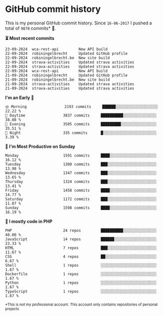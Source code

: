 # GitHub commit history
This is my personal GitHub commit history. Since <!--START_SECTION:first-commit-date-->`16-06-2017`<!--END_SECTION:first-commit-date--> I pushed a total of <!--START_SECTION:total-commit-count-->`9870`<!--END_SECTION:total-commit-count--> commits* 🎉.

<!--START_SECTION:most-recent-commits-->
**⏳ Most recent commits**
                                        
```text
23-09-2024  wca-rest-api         New API build
22-09-2024  robiningelbrecht     Updated GitHub profile
22-09-2024  robiningelbrecht.be  New site build
22-09-2024  strava-activities    Updated strava activities
22-09-2024  strava-activities    Updated strava activities
22-09-2024  wca-rest-api         New API build
21-09-2024  robiningelbrecht     Updated GitHub profile
21-09-2024  robiningelbrecht.be  New site build
21-09-2024  strava-activities    Updated strava activities
21-09-2024  strava-activities    Updated strava activities
```
<!--END_SECTION:most-recent-commits-->  

<!--START_SECTION:commits-per-day-time-->
**I&#039;m an Early 🐤**

```text
🌞 Morning                 2193 commits     ██████░░░░░░░░░░░░░░░░░░░   22.22 %
🌆 Daytime                 3837 commits     ██████████░░░░░░░░░░░░░░░   38.88 %
🌃 Evening                 3505 commits     █████████░░░░░░░░░░░░░░░░   35.51 %
🌙 Night                   335 commits      █░░░░░░░░░░░░░░░░░░░░░░░░   3.39 %
```
<!--END_SECTION:commits-per-day-time-->  

<!--START_SECTION:commits-per-weekday-->
**📅 I&#039;m Most Productive on Sunday**

```text
Monday                    1591 commits     ████░░░░░░░░░░░░░░░░░░░░░   16.12 %
Tuesday                   1380 commits     ███░░░░░░░░░░░░░░░░░░░░░░   13.98 %
Wednesday                 1347 commits     ███░░░░░░░░░░░░░░░░░░░░░░   13.65 %
Thursday                  1324 commits     ███░░░░░░░░░░░░░░░░░░░░░░   13.41 %
Friday                    1458 commits     ████░░░░░░░░░░░░░░░░░░░░░   14.77 %
Saturday                  1172 commits     ███░░░░░░░░░░░░░░░░░░░░░░   11.87 %
Sunday                    1598 commits     ████░░░░░░░░░░░░░░░░░░░░░   16.19 %
```
<!--END_SECTION:commits-per-weekday-->  

<!--START_SECTION:repos-per-language-->
**💬 I mostly code in PHP**

```text
PHP                       24 repos         ██████████░░░░░░░░░░░░░░░   40.00 %
JavaScript                14 repos         ██████░░░░░░░░░░░░░░░░░░░   23.33 %
HTML                      7 repos          ███░░░░░░░░░░░░░░░░░░░░░░   11.67 %
CSS                       4 repos          ██░░░░░░░░░░░░░░░░░░░░░░░   6.67 %
Shell                     1 repos          ░░░░░░░░░░░░░░░░░░░░░░░░░   1.67 %
Dockerfile                1 repos          ░░░░░░░░░░░░░░░░░░░░░░░░░   1.67 %
Python                    1 repos          ░░░░░░░░░░░░░░░░░░░░░░░░░   1.67 %
TypeScript                1 repos          ░░░░░░░░░░░░░░░░░░░░░░░░░   1.67 %
```
<!--END_SECTION:repos-per-language-->  

<sub>*This is not my professional account. This account only contains repositories of personal projects</sub>

